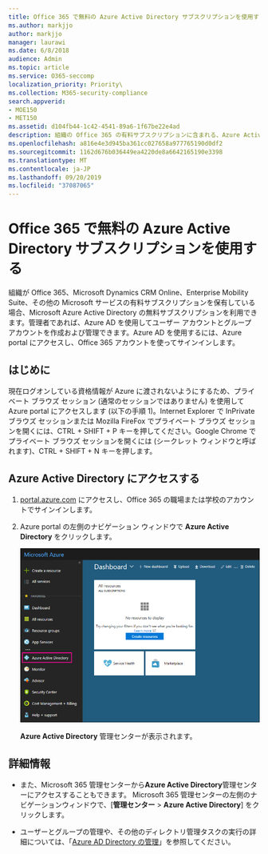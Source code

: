 ```yaml
---
title: Office 365 で無料の Azure Active Directory サブスクリプションを使用する
ms.author: markjjo
author: markjjo
manager: laurawi
ms.date: 6/8/2018
audience: Admin
ms.topic: article
ms.service: O365-seccomp
localization_priority: Priority\
ms.collection: M365-security-compliance
search.appverid:
- MOE150
- MET150
ms.assetid: d104fb44-1c42-4541-89a6-1f67be22e4ad
description: 組織の Office 365 の有料サブスクリプションに含まれる、Azure Active Directory にアクセスする方法について説明します。
ms.openlocfilehash: a816e4e3d945ba361cc027658a977765190d0df2
ms.sourcegitcommit: 1162d676b036449ea4220de8a6642165190e3398
ms.translationtype: MT
ms.contentlocale: ja-JP
ms.lasthandoff: 09/20/2019
ms.locfileid: "37087065"
---
```

# <a name="use-your-free-azure-active-directory-subscription-in-office-365"></a>Office 365 で無料の Azure Active Directory サブスクリプションを使用する

組織が Office 365、Microsoft Dynamics CRM Online、Enterprise Mobility Suite、その他の Microsoft サービスの有料サブスクリプションを保有している場合、Microsoft Azure Active Directory の無料サブスクリプションを利用できます。管理者であれば、Azure AD を使用してユーザー アカウントとグループ アカウントを作成および管理できます。Azure AD を使用するには、Azure portal にアクセスし、Office 365 アカウントを使ってサインインします。
  
## <a name="before-you-begin"></a>はじめに

現在ログオンしている資格情報が Azure に渡されないようにするため、プライベート ブラウズ セッション (通常のセッションではありません) を使用して Azure portal にアクセスします (以下の手順 1)。Internet Explorer で InPrivate ブラウズ セッションまたは Mozilla FireFox でプライベート ブラウズ セッションを開くには、CTRL + SHIFT + P キーを押してください。Google Chrome でプライベート ブラウズ セッションを開くには (シークレット ウィンドウと呼ばれます)、CTRL + SHIFT + N キーを押します。
  
## <a name="access-azure-active-directory"></a>Azure Active Directory にアクセスする

1. [portal.azure.com](https://portal.azure.com) にアクセスし、Office 365 の職場または学校のアカウントでサインインします。 
    
2. Azure portal の左側のナビゲーション ウィンドウで **Azure Active Directory** をクリックします。
    
    ![Azure portal の左側のナビゲーション ウィンドウで [Azure Active Directory] をクリックします。](media/97d2d72f-ac20-46ab-898c-851f6009b453.png)
  
    **Azure Active Directory** 管理センターが表示されます。 
    
## <a name="more-information"></a>詳細情報

- また、Microsoft 365 管理センターから**Azure Active Directory**管理センターにアクセスすることもできます。 Microsoft 365 管理センターの左側のナビゲーションウィンドウで、[**管理センター** \> **Azure Active Directory**] をクリックします。
    
- ユーザーとグループの管理や、その他のディレクトリ管理タスクの実行の詳細については、「[Azure AD Directory の管理](https://docs.microsoft.com/azure/active-directory/active-directory-administer)」を参照してください。

